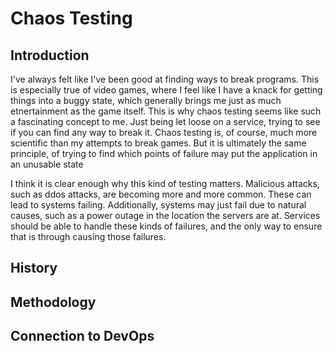 # Chaos Testing
## Introduction
I've always felt like I've been good at finding ways to break programs. This is especially true of video games, where I feel like I have a knack for getting things into a buggy state, which generally brings me just as much etnertainment as the game itself.
This is why chaos testing seems like such a fascinating concept to me. Just being let loose on a service, trying to see if you can find any way to break it. Chaos testing is, of course, much more scientific than my attempts to break games. But it is ultimately the same principle, of trying to find which points of failure may put the application in an unusable state

I think it is clear enough why this kind of testing matters. Malicious attacks, such as ddos attacks, are becoming more and more common. These can lead to systems failing. Additionally, systems may just fail due to natural causes, such as a power outage in the location the servers are at. Services should be able to handle these kinds of failures, and the only way to ensure that is through causing those failures.


## History

## Methodology

## Connection to DevOps
